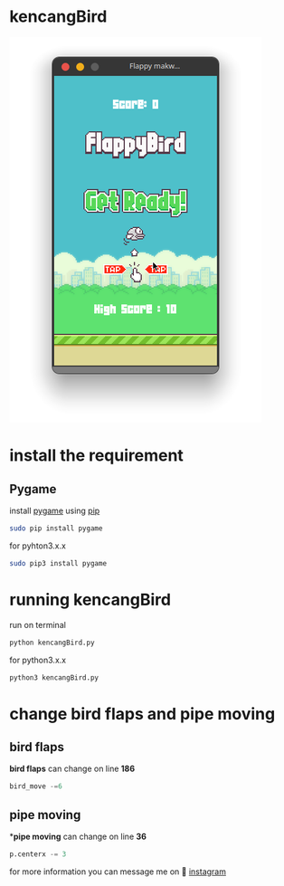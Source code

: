 # kencangBird
![screenGame](screenGame.png)


# install the requirement
## Pygame
install [pygame](https://www.pygame.org/) using [pip](https://pypi.org/project/pip/)
```bash
sudo pip install pygame
```
for pyhton3.x.x
```bash
sudo pip3 install pygame
```
# running kencangBird
run on terminal 
```bash
python kencangBird.py
```
for python3.x.x
```bash
python3 kencangBird.py
```

# change bird flaps and pipe moving
## bird flaps
**bird flaps** can change on line **186**
```python
bird_move -=6
```
## pipe moving
***pipe moving** can change on line **36**
```python
p.centerx -= 3
```
for more information you can message me on :boy: [instagram](https://www.instagram.com/arfy.slowy/)
